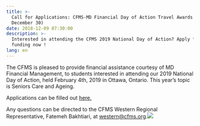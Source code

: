 ```yaml
---
title: >-
  Call for Applications: CFMS-MD Financial Day of Action Travel Awards (Due
  December 30)
date: 2018-12-09 07:30:00
description: >-
  Interested in attending the CFMS 2019 National Day of Action? Apply for
  funding now !
lang: en
---
```


The CFMS is pleased to provide financial assistance courtesy of MD Financial Management, to students interested in attending our 2019 National Day of Action, held February 4th, 2019 in Ottawa, Ontario. This year’s topic is Seniors Care and Ageing.

Applications can be filled out&nbsp;[here](https://docs.google.com/forms/d/e/1FAIpQLSdv7HDuFhPnXej0q24pTkJg2QS6qYLV5unATCicsgKiL_PeWQ/viewform?usp=sf_link)[.](__notset__)

Any questions can be directed to the CFMS Western Regional Representative, Fatemeh Bakhtiari, at&nbsp;[western@cfms.org](mailto:western@cfms.org).![](blob:https://app.cloudcannon.com/97d32630-4931-4bfa-a0bd-c713307897d0)